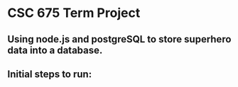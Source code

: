 # CSC 675 Term Project

## Using node.js and postgreSQL to store superhero data into a database.

## Initial steps to run: